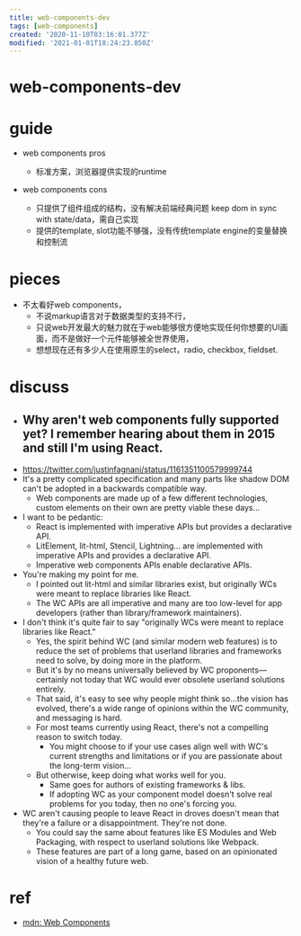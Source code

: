 ```yaml
---
title: web-components-dev
tags: [web-components]
created: '2020-11-10T03:16:01.377Z'
modified: '2021-01-01T18:24:23.850Z'
---
```


# web-components-dev

# guide

- web components pros
  - 标准方案，浏览器提供实现的runtime

- web components cons
  - 只提供了组件组成的结构，没有解决前端经典问题 keep dom in sync with state/data，需自己实现
  - 提供的template, slot功能不够强，没有传统template engine的变量替换和控制流

# pieces

- 不太看好web components，
  - 不说markup语言对于数据类型的支持不行，
  - 只说web开发最大的魅力就在于web能够很方便地实现任何你想要的UI画面，而不是做好一个元件能够被全世界使用，
  - 想想现在还有多少人在使用原生的select，radio, checkbox, fieldset.

# discuss

- ## Why aren't web components fully supported yet? I remember hearing about them in 2015 and still I'm using React.
- https://twitter.com/justinfagnani/status/1161351100579999744
- It's a pretty complicated specification and many parts like shadow DOM can't be adopted in a backwards compatible way.
  - Web components are made up of a few different technologies, custom elements on their own are pretty viable these days...
- I want to be pedantic: 
  - React is implemented with imperative APIs but provides a declarative API. 
  - LitElement, lit-html, Stencil, Lightning... are implemented with imperative APIs and provides a declarative API. 
  - Imperative web components APIs enable declarative APIs.
- You're making my point for me. 
  - I pointed out lit-html and similar libraries exist, but originally WCs were meant to replace libraries like React. 
  - The WC APIs are all imperative and many are too low-level for app developers (rather than library/framework maintainers).
- I don't think it's quite fair to say "originally WCs were meant to replace libraries like React."
  - Yes, the spirit behind WC (and similar modern web features) is to reduce the set of problems that userland libraries and frameworks need to solve, by doing more in the platform.
  - But it's by no means universally believed by WC proponents—certainly not today that WC would ever obsolete userland solutions entirely.
  - That said, it's easy to see why people might think so...the vision has evolved, there's a wide range of opinions within the WC community, and messaging is hard.
  - For most teams currently using React, there's not a compelling reason to switch today. 
    - You might choose to if your use cases align well with WC's current strengths and limitations or if you are passionate about the long-term vision...
  - But otherwise, keep doing what works well for you.
    - Same goes for authors of existing frameworks & libs.
    - If adopting WC as your component model doesn't solve real problems for you today, then no one's forcing you.
- WC aren't causing people to leave React in droves doesn't mean that they're a failure or a disappointment. They're not done.
  - You could say the same about features like ES Modules and Web Packaging, with respect to userland solutions like Webpack.
  - These features are part of a long game, based on an opinionated vision of a healthy future web.

# ref

- [mdn: Web Components](https://developer.mozilla.org/en-US/docs/Web/Web_Components)
